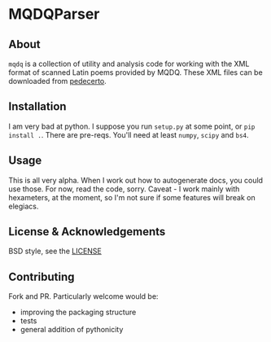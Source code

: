 # MQDQParser

## About

`mqdq` is a collection of utility and analysis code for working with the XML format of scanned Latin poems provided by MQDQ. These XML files can be downloaded from [pedecerto](http://www.pedecerto.eu/pagine/autori).

## Installation

I am very bad at python. I suppose you run `setup.py` at some point, or `pip install .`. There are pre-reqs. You'll need at least `numpy`, `scipy` and `bs4`.

## Usage

This is all very alpha. When I work out how to autogenerate docs, you could use those. For now, read the code, sorry. Caveat - I work mainly with hexameters, at the moment, so I'm not sure if some features will break on elegiacs.

## License & Acknowledgements

BSD style, see the [LICENSE](LICENSE.txt)

## Contributing

Fork and PR. Particularly welcome would be:
- improving the packaging structure
- tests
- general addition of pythonicity
